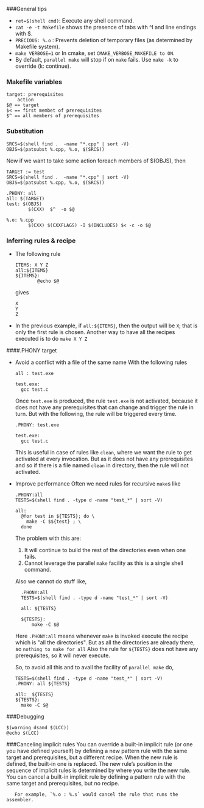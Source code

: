 ###General tips
- `ret=$(shell cmd)`: Execute any shell command.
- `cat -e -t Makefile` shows the presence of tabs with ^I and line endings with $.
- `PRECIOUS: %.o` : Prevents deletion of temporary files (as determined by Makefile system).
- `make VERBOSE=1` or In cmake, set `CMAKE_VERBOSE_MAKEFILE to ON`.
- By default, `parallel make` will stop if on `make` fails. Use `make -k` to override (k: continue).

### Makefile variables
```
target: prerequisites
    action
$@ == target
$< == first membet of prerequisites
$^ == all members of prerequisites
```

### Substitution
```
SRCS=$(shell find .  -name "*.cpp" | sort -V)
OBJS=$(patsubst %.cpp, %.o, $(SRCS))
```
Now if we want to take some action foreach members of $(OBJS), then
```
TARGET := test
SRCS=$(shell find .  -name "*.cpp" | sort -V)
OBJS=$(patsubst %.cpp, %.o, $(SRCS))

.PHONY: all
all: $(TARGET)
test: $(OBJS)
		$(CXX)  $^  -o $@

%.o: %.cpp
		$(CXX) $(CXXFLAGS) -I $(INCLUDES) $< -c -o $@
```

### Inferring rules & recipe

- The following rule
  ```
  ITEMS: X Y Z
  all:${ITEMS}
  ${ITEMS}:
          @echo $@
  ```

  gives
  ```
  X
  Y
  Z
  ```

- In the previous example, if `all:${ITEMS}`, then the output will be `X`; that
is only the first rule is chosen. Another way to have all the recipes executed
is to do `make X Y Z`

####.PHONY target
- Avoid a conflict with a file of the same name
  With the following rules
  ```
  all : test.exe

  test.exe:
    gcc test.c
  ```

  Once `test.exe` is produced, the rule `test.exe` is not activated, because it
  does not have any prerequisites that can change and trigger the rule in turn.
  But with the following, the rule will be triggered every time.

  ```
  .PHONY: test.exe

  test.exe:
    gcc test.c
  ```

  This is useful in case of rules like `clean`, where we want the rule to get
  activated at every invocation. But as it does not have any prerequisites and so
  if there is a file named `clean` in directory, then the rule will not
  activated.

- Improve performance
  Often we need rules for recursive `make`s like

  ```
  .PHONY:all
  TESTS=$(shell find . -type d -name "test_*" | sort -V)

  all:
    @for test in ${TESTS}; do \
      make -C $${test} ; \
    done
  ```
  The problem with this are:
  1. It will continue to build the rest of the directories even when one fails.
  2. Cannot leverage the parallel `make` facility as this is a single shell command.

  Also we cannot do stuff like,

  ```
    .PHONY:all
    TESTS=$(shell find . -type d -name "test_*" | sort -V)

    all: ${TESTS}

    ${TESTS}:
        make -C $@
  ```
  Here `.PHONY:all` means whenever `make` is invoked execute the recipe which is "all the directories". But as all the directories are already there, so `nothing to make for all`
  Also the rule for `${TESTS}` does not have any prerequisites, so it will never execute.

  So, to avoid all this and to avail the facility of `parallel make` do,
  ```
  TESTS=$(shell find . -type d -name "test_*" | sort -V)
  .PHONY: all ${TESTS}

  all:  ${TESTS}
  ${TESTS}:
    make -C $@
  ```

###Debugging

  ```
  $(warning dsand $(LCC))
  @echo $(LCC)
  ```

###Canceling implicit rules
  You can override a built-in implicit rule (or one
    you have defined yourself) by defining a new pattern rule with the same
target and prerequisites, but a different recipe. When the new rule is defined,
       the built-in one is replaced. The new rule’s position in the sequence of
       implicit rules is determined by where you write the new rule.  You can
       cancel a built-in implicit rule by defining a pattern rule with the same
       target and prerequisites, but no recipe.

       For example, `%.o : %.s` would cancel the rule that runs the assembler.
